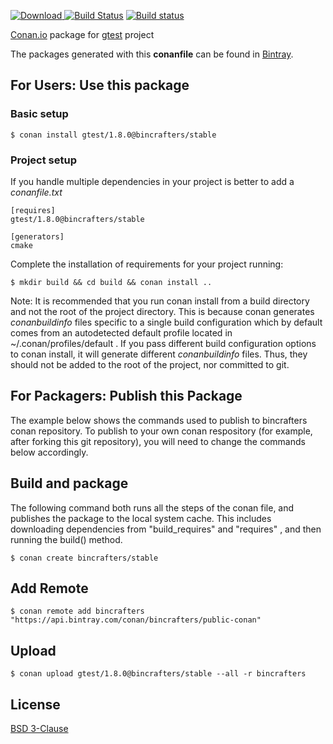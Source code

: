 [ ![Download](https://api.bintray.com/packages/bincrafters/public-conan/gtest%3Abincrafters/images/download.svg) ](https://bintray.com/bincrafters/public-conan/gtest%3Abincrafters/_latestVersion)
[![Build Status](https://travis-ci.org/bincrafters/conan-gtest.svg?branch=stable%2F1.8.0)](https://travis-ci.org/bincrafters/conan-gtest)
[![Build status](https://ci.appveyor.com/api/projects/status/sxs9n6vb8nqa92l5?svg=true)](https://ci.appveyor.com/project/BinCrafters/conan-gtest)

[Conan.io](https://conan.io) package for [gtest](https://github.com/google/googletest) project

The packages generated with this **conanfile** can be found in [Bintray](https://bintray.com/bincrafters/public-conan/gtest%3Abincrafters).

## For Users: Use this package

### Basic setup

    $ conan install gtest/1.8.0@bincrafters/stable

### Project setup

If you handle multiple dependencies in your project is better to add a *conanfile.txt*

    [requires]
    gtest/1.8.0@bincrafters/stable

    [generators]
    cmake

Complete the installation of requirements for your project running:

    $ mkdir build && cd build && conan install ..

Note: It is recommended that you run conan install from a build directory and not the root of the project directory.  This is because conan generates *conanbuildinfo* files specific to a single build configuration which by default comes from an autodetected default profile located in ~/.conan/profiles/default .  If you pass different build configuration options to conan install, it will generate different *conanbuildinfo* files.  Thus, they should not be added to the root of the project, nor committed to git.

## For Packagers: Publish this Package

The example below shows the commands used to publish to bincrafters conan repository. To publish to your own conan respository (for example, after forking this git repository), you will need to change the commands below accordingly.

## Build and package

The following command both runs all the steps of the conan file, and publishes the package to the local system cache.  This includes downloading dependencies from "build_requires" and "requires" , and then running the build() method.

    $ conan create bincrafters/stable

## Add Remote

    $ conan remote add bincrafters "https://api.bintray.com/conan/bincrafters/public-conan"

## Upload

    $ conan upload gtest/1.8.0@bincrafters/stable --all -r bincrafters

## License
[BSD 3-Clause](https://github.com/google/googletest/blob/master/googletest/LICENSE)
